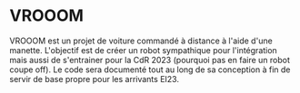 # VROOOM
VROOOM est un projet de voiture commandé à distance à l'aide d'une manette. L'objectif est de créer un robot sympathique pour l'intégration mais aussi de s'entrainer pour la CdR 2023 (pourquoi pas en faire un robot coupe off).  Le code sera documenté tout au long de sa conception à fin de servir de base propre pour les arrivants EI23.
